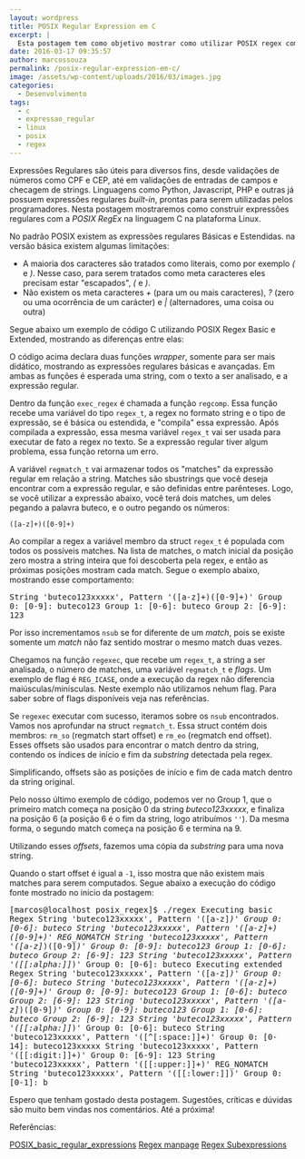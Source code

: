 ```yaml
---
layout: wordpress
title: POSIX Regular Expression em C
excerpt: |
  Esta postagem tem como objetivo mostrar como utilizar POSIX regex com a linguagem C no ambiente Linux.
date: 2016-03-17 09:35:57
author: marcossouza
permalink: /posix-regular-expression-em-c/
image: /assets/wp-content/uploads/2016/03/images.jpg
categories:
  - Desenvolvimento
tags:
  - c
  - expressao_regular
  - linux
  - posix
  - regex
---
```


Expressões Regulares são úteis para diversos fins, desde validações de números como CPF e CEP, até em validações de entradas de campos e checagem de strings. Linguagens como Python, Javascript, PHP e outras já possuem expressões regulares <em>built-in</em>, prontas para serem utilizadas pelos programadores. Nesta postagem mostraremos como construir expressões regulares com a <em>POSIX RegEx</em> na linguagem C na plataforma Linux.
<!--more-->

No padrão POSIX existem as expressões regulares Básicas e Estendidas. na versão básica existem algumas limitações:
<ul>
	<li>A maioria dos caracteres são tratados como literais, como por exemplo <em>(</em> e <em>)</em>. Nesse caso, para serem tratados como meta caracteres eles precisam estar "escapados", <em>(</em> e <em>)</em>.</li>
	<li>Não existem os meta caracteres <em>+</em> (para um ou mais caracteres), <em>?</em> (zero ou uma ocorrência de um carácter) e <em>|</em> (alternadores, uma coisa ou outra)</li>
</ul>
Segue abaixo um exemplo de código C utilizando POSIX Regex Basic e Extended, mostrando as diferenças entre elas:
<script src="//gistfy-app.herokuapp.com/github/ButecoOpenSource/exemplos/exemplos_c/posix_regex/regex.c?branch=master&amp;lang=cpp&amp;style=github" type="text/javascript"></script>

O código acima declara duas funções <em>wrapper</em>, somente para ser mais didático, mostrando as expressões regulares básicas e avançadas. Em ambas as funções é esperada uma string, com o texto a ser analisado, e a expressão regular.

Dentro da função <code>exec_regex</code> é chamada a função <code>regcomp</code>. Essa função recebe uma variável do tipo <code>regex_t</code>, a regex no formato string e o tipo de expressão, se é básica ou estendida, e "compila" essa expressão. Após compilada a expressão, essa mesma variável <code>regex_t</code> vai ser usada para executar de fato a regex no texto. Se a expressão regular tiver algum problema, essa função retorna um erro.

A variável <code>regmatch_t</code> vai armazenar todos os "matches" da expressão regular em relação a string. Matches são sbustrings que você deseja encontrar com a expressão regular, e são definidas entre parênteses. Logo, se você utilizar a expressão abaixo, você terá dois matches, um deles pegando a palavra buteco, e o outro pegando os números:

<code>([a-z]+)([0-9]+)</code>

Ao compilar a regex a variável membro da struct <code>regex_t</code> é populada com todos os possíveis matches. Na lista de matches, o match inicial da posição zero mostra a string inteira que foi descoberta pela regex, e então as próximas posições mostram cada match. Segue o exemplo abaixo, mostrando esse comportamento:

<samp>String 'buteco123xxxxx', Pattern '([a-z]+)([0-9]+)'
Group 0: [0-9]: buteco123
Group 1: [0-6]: buteco
Group 2: [6-9]: 123
</samp>

Por isso incrementamos <code>nsub</code> se for diferente de um <em>match</em>, pois se existe somente um <em>match</em> não faz sentido mostrar o mesmo match duas vezes.

Chegamos na função <code>regexec</code>, que recebe um <code>regex_t</code>, a string a ser analisada, o número de matches, uma variável <code>regmatch_t</code> e <em>flags</em>. Um exemplo de flag é <code>REG_ICASE</code>, onde a execução da regex não diferencia maiúsculas/minísculas. Neste exemplo não utilizamos nehum flag. Para saber sobre of flags disponíveis veja nas referências.

Se <code>regexec</code> executar com sucesso, iteramos sobre os <code>nsub</code> encontrados. Vamos nos aprofundar na struct <code>regmatch_t</code>. Essa struct contém dois membros: <code>rm_so</code> (regmatch start offset) e <code>rm_eo</code> (regmatch end offset). Esses offsets são usados para encontrar o match dentro da string, contendo os índices de início e fim da <em>substring</em> detectada pela regex.

Simplificando, offsets são as posições de início e fim de cada match dentro da string original.

Pelo nosso último exemplo de código, podemos ver no Group 1, que o primeiro match começa na posição 0 da string <em>buteco123xxxxx</em>, e finaliza na posição 6 (a posição 6 é o fim da string, logo atribuímos <code>''</code>). Da mesma forma, o segundo match começa na posição 6 e termina na 9.

Utilizando esses <em>offsets</em>, fazemos uma cópia da <em>substring</em> para uma nova string.

Quando o start offset é igual a <code>-1</code>, isso mostra que não existem mais matches para serem computados. Segue abaixo a execução do código fonte mostrado no início da postagem:

<samp>[marcos@localhost posix_regex]$ ./regex
Executing basic Regex
String 'buteco123xxxxx', Pattern '([a-z]*)'
Group 0: [0-6]: buteco
String 'buteco123xxxxx', Pattern '([a-z]+)([0-9]+)'
REG_NOMATCH
String 'buteco123xxxxx', Pattern '([a-z]*)([0-9]*)'
Group 0: [0-9]: buteco123
Group 1: [0-6]: buteco
Group 2: [6-9]: 123
String 'buteco123xxxxx', Pattern '([[:alpha:]]*)'
Group 0: [0-6]: buteco
Executing extended Regex
String 'buteco123xxxxx', Pattern '([a-z]*)'
Group 0: [0-6]: buteco
String 'buteco123xxxxx', Pattern '([a-z]+)([0-9]+)'
Group 0: [0-9]: buteco123
Group 1: [0-6]: buteco
Group 2: [6-9]: 123
String 'buteco123xxxxx', Pattern '([a-z]*)([0-9]*)'
Group 0: [0-9]: buteco123
Group 1: [0-6]: buteco
Group 2: [6-9]: 123
String 'buteco123xxxxx', Pattern '([[:alpha:]]*)'
Group 0: [0-6]: buteco
String 'buteco123xxxxx', Pattern '([^[:space:]]+)'
Group 0: [0-14]: buteco123xxxxx
String 'buteco123xxxxx', Pattern '([[:digit:]]+)'
Group 0: [6-9]: 123
String 'buteco123xxxxx', Pattern '([[:upper:]]+)'
REG_NOMATCH
String 'buteco123xxxxx', Pattern '([[:lower:]])'
Group 0: [0-1]: b
</samp>

Espero que tenham gostado desta postagem. Sugestões, críticas e dúvidas são muito bem vindas nos comentários. Até a próxima!

Referências:

<a href="https://en.wikibooks.org/wiki/Regular_Expressions/POSIX_Basic_Regular_Expressions" target="_blank">POSIX_basic_regular_expressions</a>
<a href="http://linux.die.net/man/3/regexec" target="_blank">Regex manpage</a>
<a href="http://www.gnu.org/software/libc/manual/html_node/Regexp-Subexpressions.html" target="_blank">Regex Subexpressions</a>